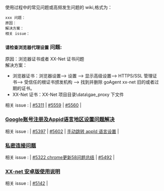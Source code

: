 使用过程中的常见问题或高频发生问题的 wiki,格式为：

```
xxx 问题：
原因：
解决方案：
相关 issue：
```

### `请检查浏览器代理设置` 问题:  
原因：浏览器证书或者 XX-Net 证书问题  
解决方案：  
   - 浏览器证书：浏览器设置--> 设置 --> 显示高级设置--> HTTPS/SSL 管理证书--> 受信任的根证书颁发机构 --> 找到并删除 goAgent xx-net 旧的或者过期的证书。
   - XX-Net 证书：XX-Net 项目目录\data\gae_proxy 下文件  

相关 issue : | [#5311](https://github.com/XX-net/XX-Net/issues/5311) | [#5559](https://github.com/XX-net/XX-Net/issues/5559) | [#5560](https://github.com/XX-net/XX-Net/issues/5560 ) | 


### [Google账号注册及Appid语言地区设置问题解决](https://github.com/XX-net/XX-Net/issues/5602)  
相关 issue : | [#5397](https://github.com/XX-net/XX-Net/issues/5397) | [#5602](https://github.com/XX-net/XX-Net/issues/5602) | [手动跳转 appId 语言设置](https://console.cloud.google.com/appengine/start) | 
### [私密连接问题](https://github.com/XX-net/XX-Net/issues/5322)  
相关 issue : | [#5322 chrome更新58问题总结](https://github.com/XX-net/XX-Net/issues/5322) | [#5492](https://github.com/XX-net/XX-Net/issues/5492) | 
### [XX-net 安卓版使用说明](https://github.com/XX-net/XX-Net/issues/5142) 
相关 issue : | [#5142](https://github.com/XX-net/XX-Net/issues/5142) |    

